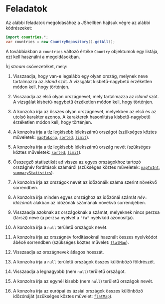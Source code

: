 Feladatok
=========

Az alábbi feladatok megoldásához a JShellben hajtsuk végre az alábbi kódrészeket:

```java
import countries.*;
var countries = new CountryRepository().getAll();
```

A továbbiakban a `countries` változó értéke `Country` objektumok egy listája, ezt kell használni a megoldásokban.

Írj _stream_ csővezetéket, mely:

1. Visszaadja, hogy van-e legalább egy olyan ország, melynek neve tartalmazza az _island_ szót. A vizsgálat kisbetű-nagybetű érzéketlen módon kell, hogy történjen.

1. Visszaadja az első olyan országnevet, mely tartalmazza az _island_ szót. A vizsgálat kisbetű-nagybetű érzéketlen módon kell, hogy történjen.

1. A konzolra írja az összes olyan országnevet, melyekben az első és az utolsó karakter azonos. A karakterek hasonlítása kisbetű-nagybetű érzéketlen módon kell, hogy történjen.

1. A konzolra írja a tíz legkisebb lélekszámú országot (szükséges köztes műveletek: [`mapToLong`](https://docs.oracle.com/en/java/javase/21/docs/api/java.base/java/util/stream/Stream.html#mapToLong(java.util.function.ToLongFunction)), [`sorted`](https://docs.oracle.com/en/java/javase/21/docs/api/java.base/java/util/stream/Stream.html#sorted()), [`limit`](https://docs.oracle.com/en/java/javase/21/docs/api/java.base/java/util/stream/Stream.html#limit(long))).

1. A konzolra írja a tíz legkisebb lélekszámú ország nevét (szükséges köztes műveletek: [`sorted`](https://docs.oracle.com/en/java/javase/21/docs/api/java.base/java/util/stream/Stream.html#sorted(java.util.Comparator)), [`limit`](https://docs.oracle.com/en/java/javase/21/docs/api/java.base/java/util/stream/Stream.html#limit(long))).

1. Összegző statisztikát ad vissza az egyes országokhoz tartozó országnév fordítások számáról (szükséges köztes műveletek: [`mapToInt`](https://docs.oracle.com/en/java/javase/21/docs/api/java.base/java/util/stream/Stream.html#mapToInt(java.util.function.ToIntFunction)), [`summaryStatistics`](https://docs.oracle.com/en/java/javase/21/docs/api/java.base/java/util/stream/IntStream.html#summaryStatistics())).

1. A konzolra írja az országok nevét az időzónáik száma szerint növekvő sorrendben.

1. A konzolra írja minden egyes országhoz az időzónái számát _név_`: `_időzónák_ alakban az időzónák számának növekvő sorrendjében.

1. Visszaadja azoknak az országoknak a számát, melyeknek nincs perzsa (fárszi) neve (a perzsa nyelvet a `"fa"` nyelvkód azonosítja).

1. A konzolra írja a `null` területű országok nevét.

1. A konzolra írja az országnév fordításoknál használt összes nyelvkódot ábécé sorrendben (szükséges köztes művelet: [`flatMap`](https://docs.oracle.com/en/java/javase/21/docs/api/java.base/java/util/stream/Stream.html#flatMap(java.util.function.Function))).

1. Visszaadja az országnevek átlagos hosszát.

1. A konzolra írja a `null` területű országok összes különböző földrészét.

1. Visszaadja a legnagyobb (nem `null`) területű országot.

1. A konzolra írja az egynél kisebb (nem `null`) területű országok nevét.

1. A konzolra írja az európai és ázsiai országok összes különböző időzónáját (szükséges köztes művelet: [`flatMap`](https://docs.oracle.com/en/java/javase/21/docs/api/java.base/java/util/stream/Stream.html#flatMap(java.util.function.Function))).
